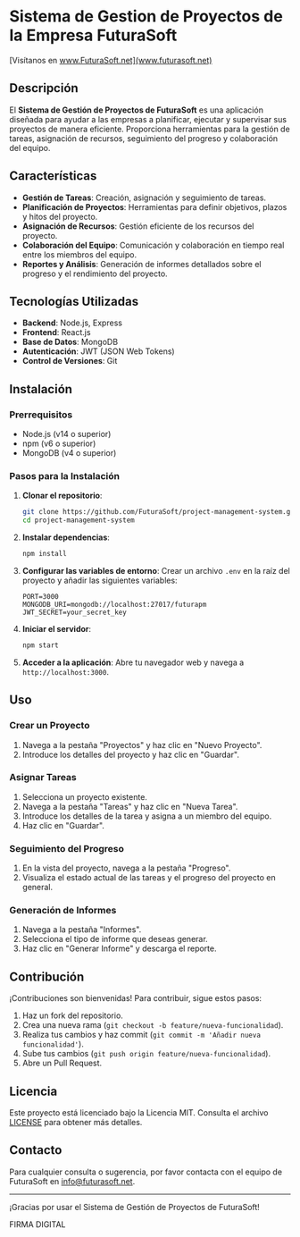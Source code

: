 # Sistema de Gestion de Proyectos de la Empresa FuturaSoft

[Visítanos en www.FuturaSoft.net](www.futurasoft.net)

## Descripción
El **Sistema de Gestión de Proyectos de FuturaSoft** es una aplicación diseñada para ayudar a las empresas a planificar, ejecutar y supervisar sus proyectos de manera eficiente. Proporciona herramientas para la gestión de tareas, asignación de recursos, seguimiento del progreso y colaboración del equipo.

## Características
- **Gestión de Tareas**: Creación, asignación y seguimiento de tareas.
- **Planificación de Proyectos**: Herramientas para definir objetivos, plazos y hitos del proyecto.
- **Asignación de Recursos**: Gestión eficiente de los recursos del proyecto.
- **Colaboración del Equipo**: Comunicación y colaboración en tiempo real entre los miembros del equipo.
- **Reportes y Análisis**: Generación de informes detallados sobre el progreso y el rendimiento del proyecto.

## Tecnologías Utilizadas
- **Backend**: Node.js, Express
- **Frontend**: React.js
- **Base de Datos**: MongoDB
- **Autenticación**: JWT (JSON Web Tokens)
- **Control de Versiones**: Git

## Instalación

### Prerrequisitos
- Node.js (v14 o superior)
- npm (v6 o superior)
- MongoDB (v4 o superior)

### Pasos para la Instalación
1. **Clonar el repositorio**:
    ```sh
    git clone https://github.com/FuturaSoft/project-management-system.git
    cd project-management-system
    ```

2. **Instalar dependencias**:
    ```sh
    npm install
    ```

3. **Configurar las variables de entorno**:
   Crear un archivo `.env` en la raíz del proyecto y añadir las siguientes variables:
    ```env
    PORT=3000
    MONGODB_URI=mongodb://localhost:27017/futurapm
    JWT_SECRET=your_secret_key
    ```

4. **Iniciar el servidor**:
    ```sh
    npm start
    ```

5. **Acceder a la aplicación**:
   Abre tu navegador web y navega a `http://localhost:3000`.

## Uso
### Crear un Proyecto
1. Navega a la pestaña "Proyectos" y haz clic en "Nuevo Proyecto".
2. Introduce los detalles del proyecto y haz clic en "Guardar".

### Asignar Tareas
1. Selecciona un proyecto existente.
2. Navega a la pestaña "Tareas" y haz clic en "Nueva Tarea".
3. Introduce los detalles de la tarea y asigna a un miembro del equipo.
4. Haz clic en "Guardar".

### Seguimiento del Progreso
1. En la vista del proyecto, navega a la pestaña "Progreso".
2. Visualiza el estado actual de las tareas y el progreso del proyecto en general.

### Generación de Informes
1. Navega a la pestaña "Informes".
2. Selecciona el tipo de informe que deseas generar.
3. Haz clic en "Generar Informe" y descarga el reporte.

## Contribución
¡Contribuciones son bienvenidas! Para contribuir, sigue estos pasos:
1. Haz un fork del repositorio.
2. Crea una nueva rama (`git checkout -b feature/nueva-funcionalidad`).
3. Realiza tus cambios y haz commit (`git commit -m 'Añadir nueva funcionalidad'`).
4. Sube tus cambios (`git push origin feature/nueva-funcionalidad`).
5. Abre un Pull Request.

## Licencia
Este proyecto está licenciado bajo la Licencia MIT. Consulta el archivo [LICENSE](LICENSE) para obtener más detalles.

## Contacto
Para cualquier consulta o sugerencia, por favor contacta con el equipo de FuturaSoft en [info@futurasoft.net](mailto:info@futurasoft.net).

---

¡Gracias por usar el Sistema de Gestión de Proyectos de FuturaSoft!

FIRMA DIGITAL

